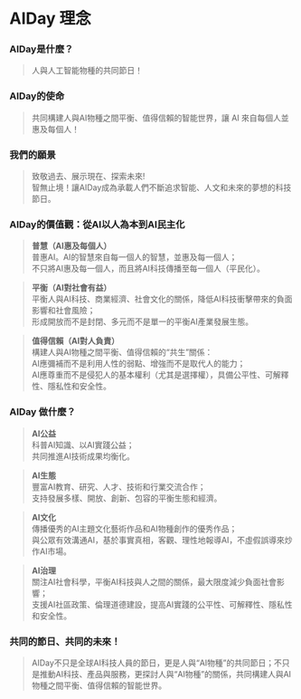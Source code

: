 # AIDay 理念

### AIDay是什麼？

> 人與人工智能物種的共同節日！

### AIDay的使命

> 共同構建人與AI物種之間平衡、值得信賴的智能世界，讓 AI 來自每個人並惠及每個人！

### 我們的願景

> 致敬過去、展示現在、探索未來!<br/>
智無止境！讓AIDay成為承載人們不斷追求智能、人文和未來的夢想的科技節日。

### AIDay的價值觀：從AI以人為本到AI民主化

> <strong>普慧（AI惠及每個人）</strong><br/>
普惠AI。AI的智慧來自每一個人的智慧，並惠及每一個人；<br/>
不只將AI惠及每一個人，而且將AI科技傳播至每一個人（平民化）。

> <strong>平衡（AI對社會有益）</strong><br/>
平衡人與AI科技、商業經濟、社會文化的關係，降低AI科技衝擊帶來的負面影響和社會風險；<br/>
形成開放而不是封閉、多元而不是單一的平衡AI產業發展生態。

> <strong>值得信賴（AI對人負責）</strong><br/>
構建人與AI物種之間平衡、值得信賴的“共生”關係：<br/>
AI應彌補而不是利用人性的弱點、增強而不是取代人的能力； <br/>
AI應尊重而不是侵犯人的基本權利（尤其是選擇權），具備公平性、可解釋性、隱私性和安全性。


### AIDay 做什麼？

> <strong>AI公益</strong><br/>
科普AI知識、以AI實踐公益；<br/>
共同推進AI技術成果均衡化。

> <strong>AI生態</strong><br/>
豐富AI教育、研究、人才、技術和行業交流合作；<br/>
支持發展多樣、開放、創新、包容的平衡生態和經濟。

> <strong>AI文化</strong><br/>
傳播優秀的AI主題文化藝術作品和AI物種創作的優秀作品；<br/>
與公眾有效溝通AI，基於事實真相，客觀、理性地報導AI，不虛假誤導來炒作AI市場。

> <strong>AI治理</strong><br/>
關注AI社會科學，平衡AI科技與人之間的關係，最大限度減少負面社會影響；<br/>
支援AI社區政策、倫理道德建設，提高AI實踐的公平性、可解釋性、隱私性和安全性。

### 共同的節日、共同的未來！

> AIDay不只是全球AI科技人員的節日，更是人與“AI物種”的共同節日；不只是推動AI科技、產品與服務，更探討人與“AI物種”的關係，共同構建人與AI物種之間平衡、值得信賴的智能世界。
